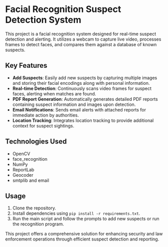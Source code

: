 # Facial Recognition Suspect Detection System

This project is a facial recognition system designed for real-time suspect detection and alerting. It utilizes a webcam to capture live video, processes frames to detect faces, and compares them against a database of known suspects. 

## Key Features

- **Add Suspects**: Easily add new suspects by capturing multiple images and storing their facial encodings along with personal information.
- **Real-time Detection**: Continuously scans video frames for suspect faces, alerting when matches are found.
- **PDF Report Generation**: Automatically generates detailed PDF reports containing suspect information and images upon detection.
- **Email Notifications**: Sends email alerts with attached reports for immediate action by authorities.
- **Location Tracking**: Integrates location tracking to provide additional context for suspect sightings.

## Technologies Used

- OpenCV
- face_recognition
- NumPy
- ReportLab
- Geocoder
- smtplib and email

## Usage

1. Clone the repository.
2. Install dependencies using `pip install -r requirements.txt`.
3. Run the main script and follow the prompts to add new suspects or run the recognition program.

This project offers a comprehensive solution for enhancing security and law enforcement operations through efficient suspect detection and reporting.

